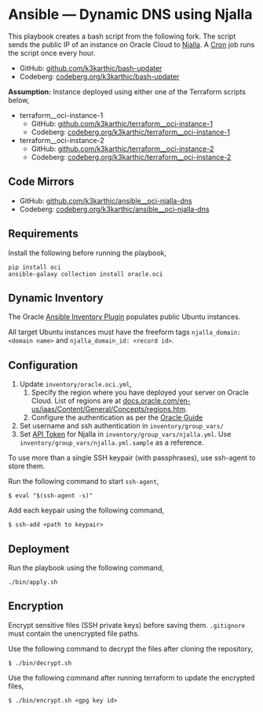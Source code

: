 # Ansible — Dynamic DNS using Njalla

This playbook creates a bash script from the following fork. The script sends the public IP of an instance on Oracle Cloud to [Njalla](https://njal.la/). A [Cron](https://en.wikipedia.org/wiki/Cron) job runs the script once every hour.
* GitHub: [github.com/k3karthic/bash-updater](https://github.com/k3karthic/bash-updater)
* Codeberg: [codeberg.org/k3karthic/bash-updater](https://codeberg.org/k3karthic/bash-updater)

**Assumption:** Instance deployed using either one of the Terraform scripts below,
* terraform__oci-instance-1
	* GitHub: [github.com/k3karthic/terraform__oci-instance-1](https://github.com/k3karthic/terraform__oci-instance-1)
	* Codeberg: [codeberg.org/k3karthic/terraform__oci-instance-1](https://codeberg.org/k3karthic/terraform__oci-instance-1)
* terraform__oci-instance-2
	* GitHub: [github.com/k3karthic/terraform__oci-instance-2](https://github.com/k3karthic/terraform__oci-instance-2)
	* Codeberg: [codeberg.org/k3karthic/terraform__oci-instance-2](https://codeberg.org/k3karthic/terraform__oci-instance-2)

## Code Mirrors

* GitHub: [github.com/k3karthic/ansible__oci-njalla-dns](https://github.com/k3karthic/ansible__oci-njalla-dns/)
* Codeberg: [codeberg.org/k3karthic/ansible__oci-njalla-dns](https://codeberg.org/k3karthic/ansible__oci-njalla-dns)

## Requirements

Install the following before running the playbook,
```
pip install oci
ansible-galaxy collection install oracle.oci
```

## Dynamic Inventory

The Oracle [Ansible Inventory Plugin](https://docs.oracle.com/en-us/iaas/Content/API/SDKDocs/ansibleinventoryintro.htm) populates public Ubuntu instances.

All target Ubuntu instances must have the freeform tags `njalla_domain: <domain name>` and `njalla_domain_id: <record id>`.

## Configuration

1. Update `inventory/oracle.oci.yml`,
    1. Specify the region where you have deployed your server on Oracle Cloud. List of regions are at [docs.oracle.com/en-us/iaas/Content/General/Concepts/regions.htm](https://docs.oracle.com/en-us/iaas/Content/General/Concepts/regions.htm).
    1. Configure the authentication as per the [Oracle Guide](https://docs.oracle.com/en-us/iaas/Content/API/Concepts/sdkconfig.htm#SDK_and_CLI_Configuration_File)
1. Set username and ssh authentication in `inventory/group_vars/`
2. Set [API Token](https://njal.la/settings/api/) for Njalla in `inventory/group_vars/njalla.yml`. Use `inventory/group_vars/njalla.yml.sample` as a reference.

To use more than a single SSH keypair (with passphrases), use ssh-agent to store them.

Run the following command to start `ssh-agent`,
```
$ eval "$(ssh-agent -s)"
```

Add each keypair using the following command,
```
$ ssh-add <path to keypair>
```

## Deployment

Run the playbook using the following command,
```
./bin/apply.sh
```

## Encryption

Encrypt sensitive files (SSH private keys) before saving them. `.gitignore` must contain the unencrypted file paths.

Use the following command to decrypt the files after cloning the repository,

```
$ ./bin/decrypt.sh
```

Use the following command after running terraform to update the encrypted files,

```
$ ./bin/encrypt.sh <gpg key id>
```
